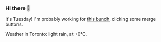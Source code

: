 ### Hi there :wave:

It's Tuesday! I'm probably working for [this bunch](https://github.com/kohofinancial), clicking some merge buttons.

Weather in Toronto: light rain, at +0°C.

